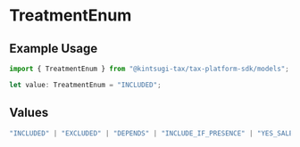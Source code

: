 # TreatmentEnum

## Example Usage

```typescript
import { TreatmentEnum } from "@kintsugi-tax/tax-platform-sdk/models";

let value: TreatmentEnum = "INCLUDED";
```

## Values

```typescript
"INCLUDED" | "EXCLUDED" | "DEPENDS" | "INCLUDE_IF_PRESENCE" | "YES_SALES_NO_TRANSACTIONS"
```